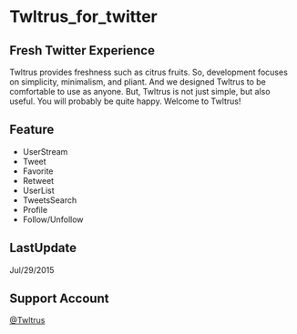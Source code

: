 # Twltrus_for_twitter
## Fresh Twitter Experience
Twltrus provides freshness such as citrus fruits. So, development focuses on simplicity, minimalism, and pliant. And we designed Twltrus to be comfortable to use as anyone. But, Twltrus is not just simple, but also useful. You will probably be quite happy. Welcome to Twltrus!

## Feature
- UserStream
- Tweet
- Favorite
- Retweet
- UserList
- TweetsSearch
- Profile
- Follow/Unfollow

## LastUpdate
Jul/29/2015

## Support Account
[@Twltrus](https://twitter.com/Twltrus)
